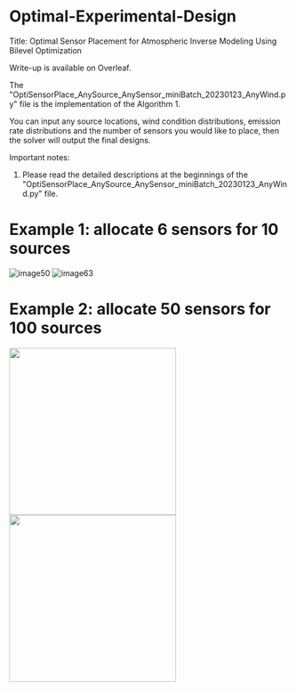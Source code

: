 # Optimal-Experimental-Design
Title: Optimal Sensor Placement for Atmospheric Inverse Modeling Using Bilevel Optimization

Write-up is available on Overleaf.

The "OptiSensorPlace_AnySource_AnySensor_miniBatch_20230123_AnyWind.py" file is the implementation of the Algorithm 1.

You can input any source locations, wind condition distributions, emission rate distributions and the number of sensors you would like to place, then the solver will output the final designs.

 
 Important notes:
  1. Please read the detailed descriptions at the beginnings of the "OptiSensorPlace_AnySource_AnySensor_miniBatch_20230123_AnyWind.py" file.
     
# Example 1:  allocate 6 sensors for 10 sources
![image50](https://github.com/user-attachments/assets/7337f65f-5be7-4678-84c9-baf21aa2a9ed)
![image63](https://github.com/user-attachments/assets/dadf49f8-5420-4ff5-8bbe-2e8738b502c1)

# Example 2:  allocate 50 sensors for 100 sources
<img src="https://github.com/user-attachments/assets/941ad77b-4f5c-4f04-a855-cefc10af317c" height="300"/><img src="https://github.com/user-attachments/assets/0d4c48ab-09c0-4dc9-970a-cc686ef8b20b" height="300"/>
